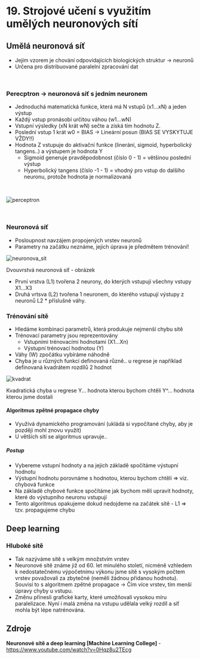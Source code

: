 # 19. Strojové učení s využitím umělých neuronových sítí


## Umělá neuronová síť
- Jejím vzorem je chování odpovídajících biologických struktur -> neuronů
- Určena pro distribuované paralelní zpracování dat

<br>

### Perecptron -> neuronová síť s jedním neuronem
  - Jednoduchá matematická funkce, která má N vstupů (x1...xN) a jeden výstup
  - Každý vstup pronásobí určitou váhou (w1...wN) 
  - Vstupní výsledky (xN krát wN) sečte a získá tím hodnotu Z.
  - Poslední vstup 1 krát w0 = BIAS -> Lineární posun (BIAS SE VYSKYTUJE VŽDY!!)
  - Hodnota Z vstupuje do aktivační funkce (linerání, sigmoid, hyperbolický tangens..) a výstupem je hodnota Y
    - Sigmoid generuje pravděpodobnost (číslo 0 - 1) = většinou poslední výstup
    - Hyperbolický tangens (číslo -1 - 1) = vhodný pro vstup do dalšího neuronu, protože hodnota je normalizovaná

<br>

 
 ![perceptron](https://user-images.githubusercontent.com/84131825/233793022-c5c28390-98a7-463c-8724-77280f42eabd.png)

<br>


### Neuronová síť 
 - Posloupnost navzájem propojených vrstev neuronů
 - Parametry na začátku neznáme, jejich úprava je předmětem trénování!

![neuronova_sit](https://user-images.githubusercontent.com/84131825/233836365-2ad9e867-5d29-435a-a252-ed54b0b69cbf.png)

Dvouvrstvá neuronová síť - obrázek
- První vrstva (L1) tvořena 2 neurony, do kterých vstupují všechny vstupy X1...X3
- Druhá vrtsva (L2) tvořena 1 neuronem, do kterého vstupují výstupy z neuronů L2 * příslušné váhy. 

### Trénování sítě
- Hledáme kombinaci parametrů, která produkuje nejmenší chybu sítě
- Trénovací parametry jsou reprezentovány 
  - Vstupními trénovacími hodnotami (X1...Xn)
  - Výstupní trénovací hodnotou (Y)
- Váhy (W) zpočátku vybíráme náhodně
- Chyba je u různých funkcí definovaná různě.. u regrese je například definovaná kvadrátem rozdílů 2 hodnot

![kvadrat](https://user-images.githubusercontent.com/84131825/233836916-c0c44deb-b1fb-40a7-ab3d-c31cdad76e57.png)

Kvadratická chyba u regrese
Y... hodnota kterou bychom chtěli
Y^... hodnota kterou jsme dostali


#### Algoritmus zpětné propagace chyby
- Využívá dynamického programování (ukládá si vypočítané chyby, aby je později mohl znovu využít)
- U větších sítí se algoritmus upravuje..

##### Postup
 - Vybereme vstupní hodnoty a na jejich základě spočítáme výstupní hodnotu
 - Výstupní hodnotu porovnáme s hodnotou, kterou bychom chtěli => viz. chybová funkce
 - Na základě chybové funkce spočítáme jak bychom měli upravit hodnoty, které do výstupního neuronu vstupují
 - Tento algoritmus opakujeme dokud nedojdeme na začátek sítě - L1 => tzv. propagujeme chybu

## Deep learning
 ### Hluboké sítě
 - Tak nazýváme sítě s velkým množstvím vrstev
 - Neuronové sítě známe již od 60. let minulého století, nicméně vzhledem k nedostatečnému výpočetnímu výkonu jsme sítě s vysokým počtem vrstev považovali za zbytečné (neměli žádnou přidanou hodnotu). Souvisí to s algoritmem zpětné propagace -> Čím více vrstev, tím menší úpravy chyby u vstupu.
 - Změnu přinesli grafické karty, které umožňovali vysokou míru paralelizace. Nyní i malá změna na vstupu udělala velký rozdíl a síť mohla být lépe natrénována.

## Zdroje
**Neuronové sítě a deep learning [Machine Learning College]** - https://www.youtube.com/watch?v=0Hqz8u2TEcg
